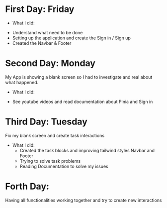 
# First Day: Friday
* What I did: 
 - Understand what need to be done
 - Setting up the application and create the Sign in / Sign up
 - Created the Navbar & Footer

# Second Day: Monday

My App is showing a blank screen so I had to investigate and real about what happened.
* What I did: 
 - See youtube videos and read documentation about Pinia and Sign in
  

  
# Third Day: Tuesday
Fix my blank screen and create task interactions
* What I did: 
  - Created the task blocks and improving tailwind styles Navbar and Footer
  - Trying to solve task problems
  - Reading Documentation to solve my issues

# Forth Day: 
Having all functionalities working together and try to create new interactions